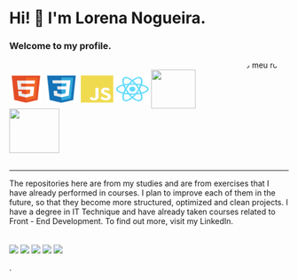 # Hi! 👋 I'm Lorena Nogueira.

### Welcome to my profile.

<img align="right" alt="o meu rosto" height="140" style="border-radius:50% 50% 50% 50%" src="https://yx36tn.csb.app/photoMiniMe-file/photo-me-character.png"/>

<div style="display: inline_block"><br>
  
  <img align="center" alt="HTML-icon" height="50" width="60" src="https://raw.githubusercontent.com/devicons/devicon/master/icons/html5/html5-original.svg">
  <img align="center" alt="CSS-icon" height="50" width="60" src="https://raw.githubusercontent.com/devicons/devicon/master/icons/css3/css3-original.svg">
  <img align="center" alt="Js-icon" height="50" width="60" src="https://raw.githubusercontent.com/devicons/devicon/master/icons/javascript/javascript-plain.svg">
 <img align="center" alt="React-icon" height="50" width="60" src="https://raw.githubusercontent.com/devicons/devicon/master/icons/react/react-original.svg">
 <img align="center" alt="" height="70" width="80" src="https://cdn.jsdelivr.net/gh/devicons/devicon/icons/java/java-original-wordmark.svg">
  <img align="center" alt="" height="80" width="90" src="https://cdn.jsdelivr.net/gh/devicons/devicon/icons/mysql/mysql-original-wordmark.svg" ">
  
</div>

<br/>
    <hr/>                          
    <div>   The repositories here are from my studies and are from exercises that I have already performed in courses. I plan to improve each of them in the future, so that they become more structured, optimized and clean projects. I have a degree in IT Technique and have already taken courses related to Front - End Development. To find out more, visit my LinkedIn.                                                                                                                                    
 </div>

                                                                                                                                                

<br/>
    <br/>                                                                                                                                     
                                                                                                                                      
<div>
        <a href = "mailto:nogueiralorenadev@gmail.com"><img src="https://img.shields.io/badge/-Gmail-%23333?style=for-the-badge&logo=gmail&logoColor=white" target="_blank"></a>                                                                                                                                        
     <a href="https://www.linkedin.com/in/lorena-n-b-silva-4725aa243/" target="_blank"><img src="https://img.shields.io/badge/-LinkedIn-%230077B5?style=for-the-badge&logo=linkedin&logoColor=white" target="_blank"></a> 
       <a href="https://www.instagram.com/lorenanogueira_oficial/" target="_blank"><img src="https://img.shields.io/badge/-Instagram-%23E4405F?style=for-the-badge&logo=instagram&logoColor=white" target="_blank"></a>
     <a href = "https://youtube.com/@garotaNaNet?si=tYFl4nckMmqM4agx"><img src="https://img.shields.io/badge/-Youtube-d40700?style=for-the-badge&logo=youtube&logoColor=white" target="_blank"></a>
       <a href = "https://twitter.com/lorenaN_oficial"><img src="https://img.shields.io/badge/Twitter-00abd6?style=for-the-badge&logo=Twitter&logoColor=white" target="_blank"></a>
   </div>  
 
 .


   
  
  
  

 

    
   
  
   
   


